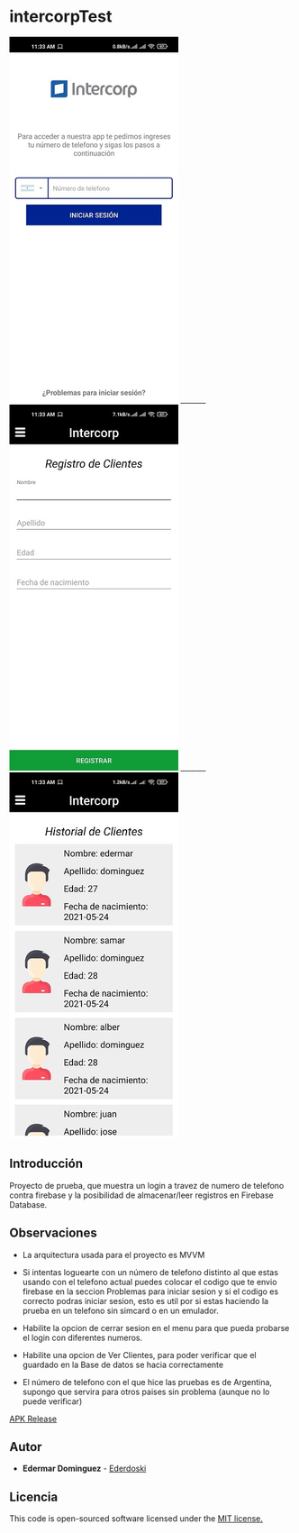 # intercorpTest

![Example](img/Example.jpg) _______ ![Example2](img/Example2.jpg) _______ ![Example3](img/Example3.jpg) 

## Introducción

Proyecto de prueba, que muestra un login a travez de numero de telefono contra firebase y la posibilidad de almacenar/leer registros en Firebase Database.

## Observaciones

* La arquitectura usada para el proyecto es MVVM 

* Si intentas loguearte con un número de telefono distinto al que estas usando con el telefono actual puedes colocar el codigo que te envio firebase en la seccion Problemas para iniciar sesion y si el codigo es correcto podras iniciar sesion, esto es util por si estas haciendo la prueba en un telefono sin simcard o en un emulador.

* Habilite la opcion de cerrar sesion en el menu para que pueda probarse el login con diferentes numeros.

* Habilite una opcion de Ver Clientes, para poder verificar que el guardado en la Base de datos se hacia correctamente

* El número de telefono con el que hice las pruebas es de Argentina, supongo que servira para otros paises sin problema (aunque no lo puede verificar)

[APK Release](https://github.com/ederdoski/intercorpTest/tree/main/app/release)

## Autor

* **Edermar Dominguez** - [Ederdoski](https://gitlab.com/Ederdoski/about)

## Licencia

This code is open-sourced software licensed under the [MIT license.](https://opensource.org/licenses/MIT)
